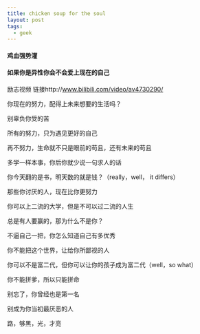 ```yaml
---
title: chicken soup for the soul
layout: post
tags:
  - geek
---
```


#### 鸡血强势灌

#### 如果你是异性你会不会爱上现在的自己

励志视频 链接http://www.bilibili.com/video/av4730290/

你现在的努力，配得上未来想要的生活吗？

别辜负你受的苦

所有的努力，只为遇见更好的自己

再不努力，生命就不只是眼前的苟且，还有未来的苟且

多学一样本事，你后你就少说一句求人的话

你今天翻的是书，明天数的就是钱？（really，well， it differs）

那些你讨厌的人，现在比你更努力

你可以上二流的大学，但是不可以过二流的人生

总是有人要赢的，那为什么不是你？

不逼自己一把，你怎么知道自己有多优秀

你不能把这个世界，让给你所鄙视的人

你可以不是富二代，但你可以让你的孩子成为富二代（well，so what）

你不能拼爹，所以只能拼命

别忘了，你曾经也是第一名

别成为你当初最厌恶的人

路，够黑，光，才亮
